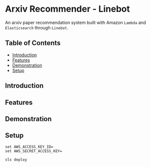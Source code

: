 # Arxiv Recommender - Linebot

An arxiv paper recommendation system built with Amazon `Lambda` and `Elasticsearch` through `Linebot`.

## Table of Contents

- [Introduction](#introduction)
- [Features](#features)
- [Demonstration](#demonstration)
- [Setup](#setup)

## Introduction

## Features

## Demonstration

## Setup

```
set AWS_ACCESS_KEY_ID=
set AWS_SECRET_ACCESS_KEY=

sls deploy
```
